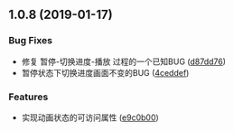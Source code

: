 ## 1.0.8 (2019-01-17)


### Bug Fixes

* 修复 暂停-切换进度-播放 过程的一个已知BUG ([d87dd76](https://github.com/parksben/barrage/commit/d87dd76))
* 暂停状态下切换进度画面不变的BUG ([4ceddef](https://github.com/parksben/barrage/commit/4ceddef))


### Features

* 实现动画状态的可访问属性 ([e9c0b00](https://github.com/parksben/barrage/commit/e9c0b00))



